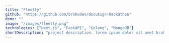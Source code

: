 ```yaml
---
title: "Fleetly"
github: "https://github.com/brohudev/docusign-hackathon"
demo: ""
image: "/images/fleetly.png"
technologies: ["Next.js", "FastAPI", "Golang", "MongoDB"]
shortDescription: "project description. lorem ipsum dolor sit amet bruh blah blah bleh bleh bleha laksjdflkaj sdlfkajs dlfkja"
---
```

